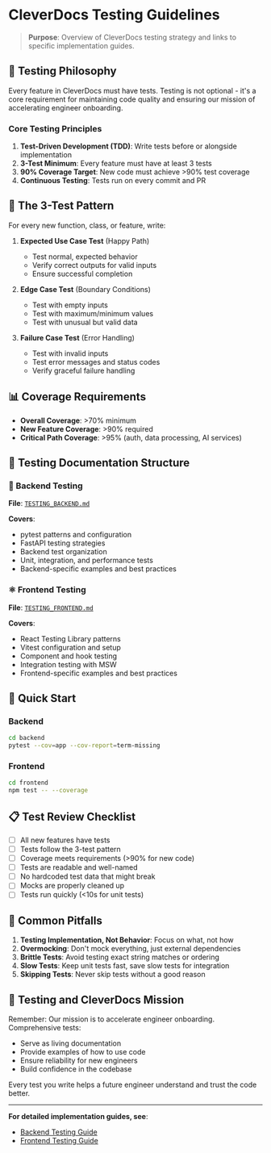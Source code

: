# CleverDocs Testing Guidelines

> **Purpose**: Overview of CleverDocs testing strategy and links to specific implementation guides.

## 🎯 Testing Philosophy

Every feature in CleverDocs must have tests. Testing is not optional - it's a core requirement for maintaining code quality and ensuring our mission of accelerating engineer onboarding.

### Core Testing Principles

1. **Test-Driven Development (TDD)**: Write tests before or alongside implementation
2. **3-Test Minimum**: Every feature must have at least 3 tests
3. **90% Coverage Target**: New code must achieve >90% test coverage
4. **Continuous Testing**: Tests run on every commit and PR

## 🧪 The 3-Test Pattern

For every new function, class, or feature, write:

1. **Expected Use Case Test** (Happy Path)
   - Test normal, expected behavior
   - Verify correct outputs for valid inputs
   - Ensure successful completion

2. **Edge Case Test** (Boundary Conditions)
   - Test with empty inputs
   - Test with maximum/minimum values
   - Test with unusual but valid data

3. **Failure Case Test** (Error Handling)
   - Test with invalid inputs
   - Test error messages and status codes
   - Verify graceful failure handling

## 📊 Coverage Requirements

- **Overall Coverage**: >70% minimum
- **New Feature Coverage**: >90% required
- **Critical Path Coverage**: >95% (auth, data processing, AI services)

## 📁 Testing Documentation Structure

### 🐍 Backend Testing
**File**: [`TESTING_BACKEND.md`](./TESTING_BACKEND.md)

**Covers**:
- pytest patterns and configuration
- FastAPI testing strategies
- Backend test organization
- Unit, integration, and performance tests
- Backend-specific examples and best practices

### ⚛️ Frontend Testing
**File**: [`TESTING_FRONTEND.md`](./TESTING_FRONTEND.md)

**Covers**:
- React Testing Library patterns
- Vitest configuration and setup
- Component and hook testing
- Integration testing with MSW
- Frontend-specific examples and best practices

## 🚀 Quick Start

### Backend
```bash
cd backend
pytest --cov=app --cov-report=term-missing
```

### Frontend
```bash
cd frontend
npm test -- --coverage
```

## 📋 Test Review Checklist

- [ ] All new features have tests
- [ ] Tests follow the 3-test pattern
- [ ] Coverage meets requirements (>90% for new code)
- [ ] Tests are readable and well-named
- [ ] No hardcoded test data that might break
- [ ] Mocks are properly cleaned up
- [ ] Tests run quickly (<10s for unit tests)

## 🚨 Common Pitfalls

1. **Testing Implementation, Not Behavior**: Focus on what, not how
2. **Overmocking**: Don't mock everything, just external dependencies
3. **Brittle Tests**: Avoid testing exact string matches or ordering
4. **Slow Tests**: Keep unit tests fast, save slow tests for integration
5. **Skipping Tests**: Never skip tests without a good reason

## 🎯 Testing and CleverDocs Mission

Remember: Our mission is to accelerate engineer onboarding. Comprehensive tests:
- Serve as living documentation
- Provide examples of how to use code
- Ensure reliability for new engineers
- Build confidence in the codebase

Every test you write helps a future engineer understand and trust the code better.

---

**For detailed implementation guides, see**:
- [Backend Testing Guide](./TESTING_BACKEND.md)
- [Frontend Testing Guide](./TESTING_FRONTEND.md)
